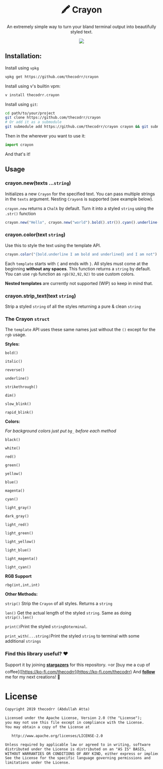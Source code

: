 <div align="center">
<h1>🖍️ Crayon</h1>
</div>

<p align="center">
An extremely simple way to turn your bland terminal output into beautifully styled text.
</p>

<p align="center">
<img src="https://i.imgur.com/BR0r2zr.png"/>
</p>

## Installation:

Install using `vpkg`

```bash
vpkg get https://github.com/thecodrr/crayon
```

Install using v's builtin vpm:
```bash
v install thecodrr.crayon
```

Install using `git`:

```bash
cd path/to/your/project
git clone https://github.com/thecodrr/crayon
# Or add it as a submodule
git submodule add https://github.com/thecodrr/crayon crayon && git submodule update --init --recursive
```

Then in the wherever you want to use it:

```javascript
import crayon
```

And that's it!

## Usage

### crayon.new(texts ...`string`)

Initializes a new `Crayon` for the specified text. You can pass multiple strings in the `texts` argument. Nesting `Crayon`s is supported (see example below).

`crayon.new` returns a `Chalk` by default. Turn it into a styled `string` using the `.str()` function

```javascript
crayon.new("Hello", crayon.new("world").bold().str()).cyan().underline().str()
```

### crayon.color(text `string`)

Use this to style the text using the template API.

```javascript
crayon.color("{bold.underline I am bold and underlined} and I am not")
```

Each `template` starts with `{` and ends with `}`. All styles must come at the beginning **without any spaces**. This function returns a `string` by default. You can use `rgb` function as `rgb(92,92,92)` to use custom colors.

**Nested templates** are currently not supported (WIP) so keep in mind that.

### crayon.strip_text(text `string`)

Strip a styled `string` of all the styles returning a pure & clean `string`

### The Crayon `struct`

The `template` API uses these same names just without the `()` except for the `rgb` usage.

**Styles:**

`bold()`

`italic()`

`reverse()`

`underline()`

`strikethrough()`

`dim()`

`slow_blink()`

`rapid_blink()`

**Colors:**

*For background colors just put `bg_` before each method*

`black()`

`white()`

`red()`

`green()`

`yellow()`

`blue()`

`magenta()`

`cyan()`

`light_gray()`

`dark_gray()`

`light_red()`

`light_green()`

`light_yellow()`

`light_blue()`

`light_magenta()`

`light_cyan()`

**RGB Support**

`rbg(int,int,int)`

**Other Methods:**

`strip()` Strip the `Crayon` of all styles. Returns a `string`

`len()` Get the actual length of the styled `string`. Same as doing `strip().len()`

`print()`Print the styled `string`to`terminal`.

`print_with(...string)`Print the styled `string` to terminal with some additional `strings`

### Find this library useful? :heart:

Support it by joining **[stargazers](https://github.com/thecodrr/crayon/stargazers)** for this repository. :star:or [buy me a cup of coffee]([https://ko-fi.com/thecodrr](https://ko-fi.com/thecodrr)
And **[follow](https://github.com/thecodrr)** me for my next creations! 🤩

# License

```xml
Copyright 2019 thecodrr (Abdullah Atta)

Licensed under the Apache License, Version 2.0 (the "License");
you may not use this file except in compliance with the License.
You may obtain a copy of the License at

   http://www.apache.org/licenses/LICENSE-2.0

Unless required by applicable law or agreed to in writing, software
distributed under the License is distributed on an "AS IS" BASIS,
WITHOUT WARRANTIES OR CONDITIONS OF ANY KIND, either express or implied.
See the License for the specific language governing permissions and
limitations under the License.
```
